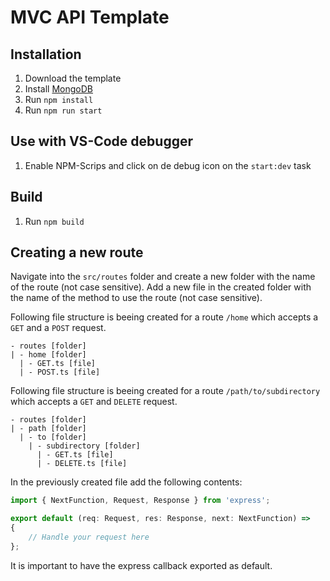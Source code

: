 # MVC API Template

## Installation

1. Download the template
2. Install [MongoDB](https://www.mongodb.com/try/download/community)
2. Run `npm install`
3. Run `npm run start`


## Use with VS-Code debugger

1. Enable NPM-Scrips and click on de debug icon on the `start:dev` task

## Build

1. Run `npm build`

## Creating a new route

Navigate into the `src/routes` folder and create a new folder with the name of the route (not case sensitive). Add a new file in the created folder with the name of the method to use the route (not case sensitive).

Following file structure is beeing created for a route `/home` which accepts a `GET` and a `POST` request.

```
- routes [folder]
| - home [folder]
  | - GET.ts [file]
  | - POST.ts [file]
```

Following file structure is beeing created for a route `/path/to/subdirectory` which accepts a `GET` and `DELETE` request.

```
- routes [folder]
| - path [folder]
  | - to [folder]
    | - subdirectory [folder]
      | - GET.ts [file]
      | - DELETE.ts [file]
```

In the previously created file add the following contents:

```typescript
import { NextFunction, Request, Response } from 'express';

export default (req: Request, res: Response, next: NextFunction) =>
{
    // Handle your request here
};
```

It is important to have the express callback exported as default.
